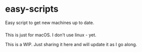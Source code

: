 # easy-scripts
Easy script to get new machines up to date.

###
This is just for macOS. I don't use linux - yet.

This is a WIP. Just sharing it here and will update it as I go along.
